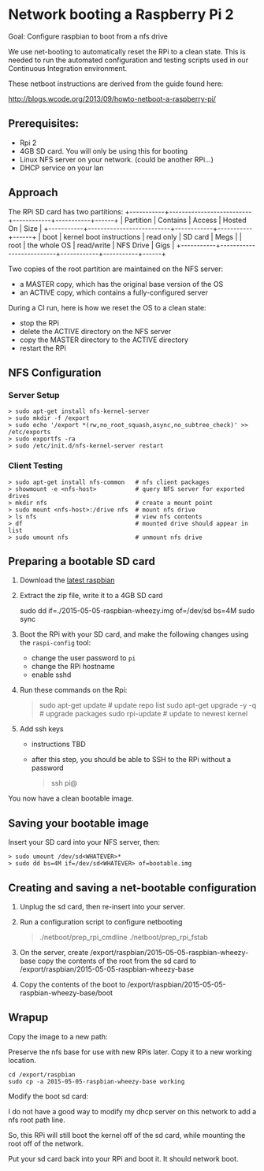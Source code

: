 # Network booting a Raspberry Pi 2

Goal: Configure raspbian to boot from a nfs drive

We use net-booting to automatically reset the RPi to a clean state.  This is
needed to run the automated configuration and testing scripts used in our
Continuous Integration environment.

These netboot instructions are derived from the guide found here:

http://blogs.wcode.org/2013/09/howto-netboot-a-raspberry-pi/

## Prerequisites:

- Rpi 2
- 4GB SD card. You will only be using this for booting
- Linux NFS server on your network. (could be another RPi...)
- DHCP service on your lan

## Approach

The RPi SD card has two partitions:
+-----------+--------------------------+------------+-----------+------+
| Partition | Contains                 | Access     | Hosted On | Size |
+-----------+--------------------------+------------+-----------+------+
| boot      | kernel boot instructions | read only  | SD card   | Megs |
| root      | the whole OS             | read/write | NFS Drive | Gigs |
+-----------+--------------------------+------------+-----------+------+

Two copies of the root partition are maintained on the NFS server:
- a MASTER copy, which has the original base version of the OS
- an ACTIVE copy, which contains a fully-configured server 

During a CI run, here is how we reset the OS to a clean state:
- stop the RPi
- delete the ACTIVE directory on the NFS server
- copy the MASTER directory to the ACTIVE directory
- restart the RPi

## NFS Configuration

### Server Setup

    > sudo apt-get install nfs-kernel-server
    > sudo mkdir -f /export
    > sudo echo '/export *(rw,no_root_squash,async,no_subtree_check)' >> /etc/exports
    > sudo exportfs -ra
    > sudo /etc/init.d/nfs-kernel-server restart

### Client Testing

    > sudo apt-get install nfs-common   # nfs client packages
    > showmount -e <nfs-host>           # query NFS server for exported drives
    > mkdir nfs                         # create a mount point
    > sudo mount <nfs-host>:/drive nfs  # mount nfs drive
    > ls nfs                            # view nfs contents
    > df                                # mounted drive should appear in list
    > sudo umount nfs                   # unmount nfs drive

## Preparing a bootable SD card

1. Download the [latest raspbian](https://www.raspberrypi.org/downloads)

2. Extract the zip file, write it to a 4GB SD card 

    sudo dd if=./2015-05-05-raspbian-wheezy.img of=/dev/sd<WHATEVER> bs=4M
    sudo sync

3. Boot the RPi with your SD card, and make the following changes using the
   `raspi-config` tool:

   - change the user password to `pi`
   - change the RPi hostname
   - enable sshd

4. Run these commands on the Rpi:

    > sudo apt-get update            # update repo list
    > sudo apt-get upgrade -y -q     # upgrade packages
    > sudo rpi-update                # update to newest kernel

5. Add ssh keys 

    - instructions TBD
    - after this step, you should be able to SSH to the RPi without a password

      > ssh pi@<hostname>

You now have a clean bootable image.

## Saving your bootable image

Insert your SD card into your NFS server, then:

    > sudo umount /dev/sd<WHATEVER>*
    > sudo dd bs=4M if=/dev/sd<WHATEVER> of=bootable.img

## Creating and saving a net-bootable configuration

1. Unplug the sd card, then re-insert into your server.

2. Run a configuration script to configure netbooting

    > ./netboot/prep_rpi_cmdline
    > ./netboot/prep_rpi_fstab

3. On the server, create /export/raspbian/2015-05-05-raspbian-wheezy-base copy
   the contents of the root from the sd card to
   /export/raspbian/2015-05-05-raspbian-wheezy-base

4. Copy the contents of the boot to
   /export/raspbian/2015-05-05-raspbian-wheezy-base/boot

## Wrapup

Copy the image to a new path:

Preserve the nfs base for use with new RPis later. Copy it to a new working
location.

    cd /export/raspbian
    sudo cp -a 2015-05-05-raspbian-wheezy-base working

Modify the boot sd card:

I do not have a good way to modify my dhcp server on this network to add a nfs
root path line.

So, this RPi will still boot the kernel off of the sd card, while mounting the
root off of the network.

Put your sd card back into your RPi and boot it. It should network boot.

